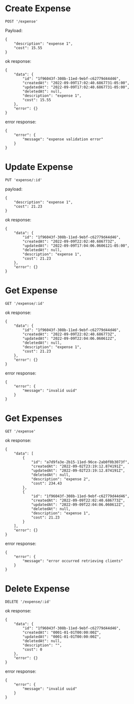 # Create Expense

    POST '/expense'

Payload:

    {
        "description": "expense 1",
        "cost": 15.55
    }

ok response: 

    {
        "data": {
            "id": "1f96043f-308b-11ed-9ebf-c62779d44d46",
            "createdAt": "2022-09-09T17:02:40.6867731-05:00",
            "updatedAt": "2022-09-09T17:02:40.6867731-05:00",
            "deletedAt": null,
            "description": "expense 1",
            "cost": 15.55
        },
        "error": {}
    }

error response:

    {
        "error": {
            "message": "expense validation error"
        }
    }

# Update Expense

    PUT 'expense/:id'

payload:

    {
        "description": "expense 1",
        "cost": 21.23
    }

ok response: 

    {
        "data": {
            "id": "1f96043f-308b-11ed-9ebf-c62779d44d46",
            "createdAt": "2022-09-09T22:02:40.686773Z",
            "updatedAt": "2022-09-09T17:04:06.0606121-05:00",
            "deletedAt": null,
            "description": "expense 1",
            "cost": 21.23
        },
        "error": {}
    }

# Get Expense

    GET '/expense/:id'

ok response:

    {
        "data": {
            "id": "1f96043f-308b-11ed-9ebf-c62779d44d46",
            "createdAt": "2022-09-09T22:02:40.686773Z",
            "updatedAt": "2022-09-09T22:04:06.060612Z",
            "deletedAt": null,
            "description": "expense 1",
            "cost": 21.23
        },
        "error": {}
    }

error response:

    {
        "error": {
            "message": "invalid uuid"
        }
    }

# Get Expenses

    GET '/expense'

ok response:

    {
        "data": [
            {
                "id": "a7d9fa3e-2b15-11ed-96ce-2ab0f0b3073f",
                "createdAt": "2022-09-02T23:19:12.874191Z",
                "updatedAt": "2022-09-02T23:19:12.874191Z",
                "deletedAt": null,
                "description": "expense 2",
                "cost": 234.43
            },
            {
                "id": "1f96043f-308b-11ed-9ebf-c62779d44d46",
                "createdAt": "2022-09-09T22:02:40.686773Z",
                "updatedAt": "2022-09-09T22:04:06.060612Z",
                "deletedAt": null,
                "description": "expense 1",
                "cost": 21.23
            }
        ],
        "error": {}
    }

error response:

    {
        "error": {
            "message": "error occurred retrieving clients"
        }
    }

# Delete Expense

    DELETE '/expense/:id'

ok response:

    {
        "data": {
            "id": "1f96043f-308b-11ed-9ebf-c62779d44d46",
            "createdAt": "0001-01-01T00:00:00Z",
            "updatedAt": "0001-01-01T00:00:00Z",
            "deletedAt": null,
            "description": "",
            "cost": 0
        },
        "error": {}
    }

error response:

    {
        "error": {
            "message": "invalid uuid"
        }
    }